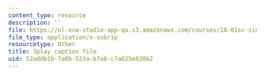 ```yaml
---
content_type: resource
description: ''
file: https://ol-ocw-studio-app-qa.s3.amazonaws.com/courses/18-01sc-single-variable-calculus-fall-2010/52addb1b7a0b523ab7a8c7a625e820b2_zUEuKrxgHws.vtt
file_type: application/x-subrip
resourcetype: Other
title: 3play caption file
uid: 52addb1b-7a0b-523a-b7a8-c7a625e820b2
---
```

